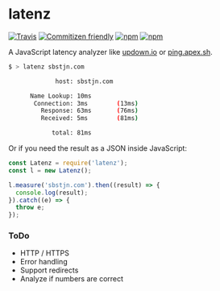 # latenz

[![Travis](https://img.shields.io/travis/sbstjn/latenz.svg?maxAge=60000)](https://travis-ci.org/sbstjn/latenz) [![Commitizen friendly](https://img.shields.io/badge/commitizen-friendly-brightgreen.svg)](https://github.com/sbstjn/latenz/commits/master) [![npm](https://img.shields.io/npm/dt/latenz.svg?maxAge=60000)](https://www.npmjs.com/package/latenz) [![npm](https://img.shields.io/npm/v/latenz.svg?maxAge=60000)](https://www.npmjs.com/package/latenz)

A JavaScript latency analyzer like [updown.io](https://updown.io) or [ping.apex.sh](https://ping.apex.sh).

```bash
$ > latenz sbstjn.com

             host: sbstjn.com

      Name Lookup: 10ms     
       Connection: 3ms        (13ms)
         Response: 63ms       (76ms)
         Received: 5ms        (81ms)

            total: 81ms
```

Or if you need the result as a JSON inside JavaScript:

```javascript
const Latenz = require('latenz');
const l = new Latenz();

l.measure('sbstjn.com').then((result) => {
  console.log(result);
}).catch((e) => {
  throw e;
});
```

### ToDo
 * HTTP / HTTPS
 * Error handling
 * Support redirects
 * Analyze if numbers are correct
